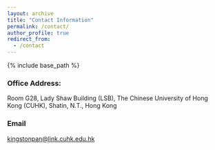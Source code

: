 ```yaml
---
layout: archive
title: "Contact Information"
permalink: /contact/
author_profile: true
redirect_from:
  - /contact
---
```


{% include base_path %}



### Office Address:
Room G28, Lady Shaw Building (LSB), The Chinese University of Hong Kong (CUHK), Shatin, N.T., Hong Kong

### Email
[kingstonpan@link.cuhk.edu.hk](mailto:kingstonpan@link.cuhk.edu.hk)
